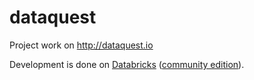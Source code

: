 # dataquest
Project work on http://dataquest.io

Development is done on [Databricks](https://databricks.com/product/databricks) ([community edition](http://go.databricks.com/databricks-community-edition-beta-waitlist)).
